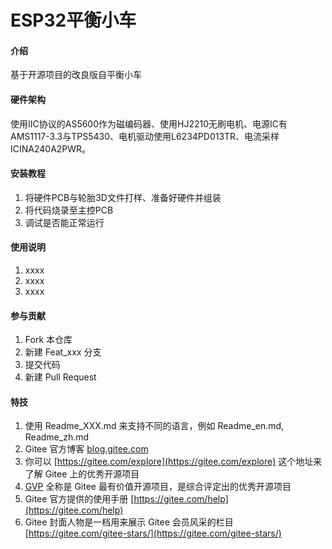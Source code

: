 # ESP32平衡小车

#### 介绍
基于开源项目的改良版自平衡小车

#### 硬件架构
使用IIC协议的AS5600作为磁编码器、使用HJ2210无刷电机、电源IC有AMS1117-3.3与TPS5430、电机驱动使用L6234PD013TR、电流采样ICINA240A2PWR。

#### 安装教程

1.  将硬件PCB与轮胎3D文件打样、准备好硬件并组装
2.  将代码烧录至主控PCB
3.  调试是否能正常运行

#### 使用说明

1.  xxxx
2.  xxxx
3.  xxxx

#### 参与贡献

1.  Fork 本仓库
2.  新建 Feat_xxx 分支
3.  提交代码
4.  新建 Pull Request


#### 特技

1.  使用 Readme\_XXX.md 来支持不同的语言，例如 Readme\_en.md, Readme\_zh.md
2.  Gitee 官方博客 [blog.gitee.com](https://blog.gitee.com)
3.  你可以 [https://gitee.com/explore](https://gitee.com/explore) 这个地址来了解 Gitee 上的优秀开源项目
4.  [GVP](https://gitee.com/gvp) 全称是 Gitee 最有价值开源项目，是综合评定出的优秀开源项目
5.  Gitee 官方提供的使用手册 [https://gitee.com/help](https://gitee.com/help)
6.  Gitee 封面人物是一档用来展示 Gitee 会员风采的栏目 [https://gitee.com/gitee-stars/](https://gitee.com/gitee-stars/)
